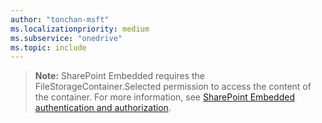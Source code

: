 ```yaml
---
author: "tonchan-msft"
ms.localizationpriority: medium
ms.subservice: "onedrive"
ms.topic: include
---
```


>**Note:** SharePoint Embedded requires the FileStorageContainer.Selected permission to access the content of the container. For more information, see [SharePoint Embedded authentication and authorization](/sharepoint/dev/embedded/concepts/app-concepts/auth#access-on-behalf-of-a-user).
